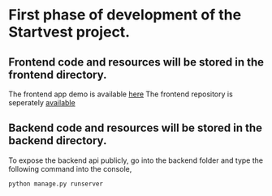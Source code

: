 # First phase of development of the Startvest project.

## Frontend code and resources will be stored in the frontend directory.
The frontend app demo is available [here](https://startvest.github.io/frontend/#/)
The frontend repository is seperately [available](https://github.com/Startvest/frontend)


## Backend code and resources will be stored in the backend directory.
To expose the backend api publicly, go into the backend folder and type the following command into the console,
```
python manage.py runserver
```
